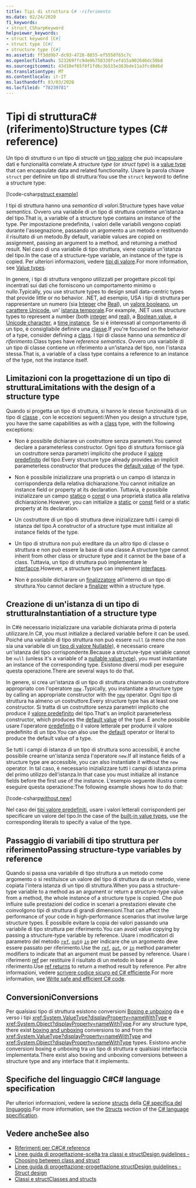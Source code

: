 ```yaml
---
title: Tipi di struttura C# -riferimento
ms.date: 02/24/2020
f1_keywords:
- struct_CSharpKeyword
helpviewer_keywords:
- struct keyword [C#]
- struct type [C#]
- structure type [C#]
ms.assetid: ff3dd9b7-dc93-4720-8855-ef5558f65c7c
ms.openlocfilehash: 523269ffc9de9b750330fcefd15a9026d6dc59b8
ms.sourcegitcommit: 43d10ef65f0f1fd6c3b515e363bde11a3fcd8d6d
ms.translationtype: MT
ms.contentlocale: it-IT
ms.lasthandoff: 03/03/2020
ms.locfileid: "78239781"
---
```

# <a name="structure-types-c-reference"></a><span data-ttu-id="6c642-102">Tipi di strutturaC# (riferimento)</span><span class="sxs-lookup"><span data-stu-id="6c642-102">Structure types (C# reference)</span></span>

<span data-ttu-id="6c642-103">Un tipo di *struttura* o un tipo di *struct*è un [tipo valore](value-types.md) che può incapsulare dati e funzionalità correlate.</span><span class="sxs-lookup"><span data-stu-id="6c642-103">A *structure type* (or *struct type*) is a [value type](value-types.md) that can encapsulate data and related functionality.</span></span> <span data-ttu-id="6c642-104">Usare la parola chiave `struct` per definire un tipo di struttura:</span><span class="sxs-lookup"><span data-stu-id="6c642-104">You use the `struct` keyword to define a structure type:</span></span>

[!code-csharp[struct example](~/samples/snippets/csharp/language-reference/builtin-types/StructType.cs#StructExample)]

<span data-ttu-id="6c642-105">I tipi di struttura hanno una *semantica di valori*.</span><span class="sxs-lookup"><span data-stu-id="6c642-105">Structure types have *value semantics*.</span></span> <span data-ttu-id="6c642-106">Ovvero una variabile di un tipo di struttura contiene un'istanza del tipo.</span><span class="sxs-lookup"><span data-stu-id="6c642-106">That is, a variable of a structure type contains an instance of the type.</span></span> <span data-ttu-id="6c642-107">Per impostazione predefinita, i valori delle variabili vengono copiati durante l'assegnazione, passando un argomento a un metodo e restituendo il risultato di un metodo.</span><span class="sxs-lookup"><span data-stu-id="6c642-107">By default, variable values are copied on assignment, passing an argument to a method, and returning a method result.</span></span> <span data-ttu-id="6c642-108">Nel caso di una variabile di tipo struttura, viene copiata un'istanza del tipo.</span><span class="sxs-lookup"><span data-stu-id="6c642-108">In the case of a structure-type variable, an instance of the type is copied.</span></span> <span data-ttu-id="6c642-109">Per ulteriori informazioni, vedere [tipi di valore](value-types.md).</span><span class="sxs-lookup"><span data-stu-id="6c642-109">For more information, see [Value types](value-types.md).</span></span>

<span data-ttu-id="6c642-110">In genere, i tipi di struttura vengono utilizzati per progettare piccoli tipi incentrati sui dati che forniscono un comportamento minimo o nullo.</span><span class="sxs-lookup"><span data-stu-id="6c642-110">Typically, you use structure types to design small data-centric types that provide little or no behavior.</span></span> <span data-ttu-id="6c642-111">.NET, ad esempio, USA i tipi di struttura per rappresentare un numero (sia [Integer](integral-numeric-types.md) che [Real](floating-point-numeric-types.md)), un [valore booleano](bool.md), un [carattere Unicode](char.md), un' [istanza temporale](xref:System.DateTime).</span><span class="sxs-lookup"><span data-stu-id="6c642-111">For example, .NET uses structure types to represent a number (both [integer](integral-numeric-types.md) and [real](floating-point-numeric-types.md)), a [Boolean value](bool.md), a [Unicode character](char.md), a [time instance](xref:System.DateTime).</span></span> <span data-ttu-id="6c642-112">Se si è interessati al comportamento di un tipo, è consigliabile definire una [classe](../keywords/class.md).</span><span class="sxs-lookup"><span data-stu-id="6c642-112">If you're focused on the behavior of a type, consider defining a [class](../keywords/class.md).</span></span> <span data-ttu-id="6c642-113">I tipi di classe hanno una *semantica di riferimento*.</span><span class="sxs-lookup"><span data-stu-id="6c642-113">Class types have *reference semantics*.</span></span> <span data-ttu-id="6c642-114">Ovvero una variabile di un tipo di classe contiene un riferimento a un'istanza del tipo, non l'istanza stessa.</span><span class="sxs-lookup"><span data-stu-id="6c642-114">That is, a variable of a class type contains a reference to an instance of the type, not the instance itself.</span></span>

## <a name="limitations-with-the-design-of-a-structure-type"></a><span data-ttu-id="6c642-115">Limitazioni con la progettazione di un tipo di struttura</span><span class="sxs-lookup"><span data-stu-id="6c642-115">Limitations with the design of a structure type</span></span>

<span data-ttu-id="6c642-116">Quando si progetta un tipo di struttura, si hanno le stesse funzionalità di un tipo di [classe](../keywords/class.md) , con le eccezioni seguenti:</span><span class="sxs-lookup"><span data-stu-id="6c642-116">When you design a structure type, you have the same capabilities as with a [class](../keywords/class.md) type, with the following exceptions:</span></span>

- <span data-ttu-id="6c642-117">Non è possibile dichiarare un costruttore senza parametri.</span><span class="sxs-lookup"><span data-stu-id="6c642-117">You cannot declare a parameterless constructor.</span></span> <span data-ttu-id="6c642-118">Ogni tipo di struttura fornisce già un costruttore senza parametri implicito che produce il [valore predefinito](default-values.md) del tipo.</span><span class="sxs-lookup"><span data-stu-id="6c642-118">Every structure type already provides an implicit parameterless constructor that produces the [default value](default-values.md) of the type.</span></span>

- <span data-ttu-id="6c642-119">Non è possibile inizializzare una proprietà o un campo di istanza in corrispondenza della relativa dichiarazione.</span><span class="sxs-lookup"><span data-stu-id="6c642-119">You cannot initialize an instance field or property at its declaration.</span></span> <span data-ttu-id="6c642-120">Tuttavia, è possibile inizializzare un campo [statico](../keywords/static.md) o [const](../keywords/const.md) o una proprietà statica alla relativa dichiarazione.</span><span class="sxs-lookup"><span data-stu-id="6c642-120">However, you can initialize a [static](../keywords/static.md) or [const](../keywords/const.md) field or a static property at its declaration.</span></span>

- <span data-ttu-id="6c642-121">Un costruttore di un tipo di struttura deve inizializzare tutti i campi di istanza del tipo.</span><span class="sxs-lookup"><span data-stu-id="6c642-121">A constructor of a structure type must initialize all instance fields of the type.</span></span>

- <span data-ttu-id="6c642-122">Un tipo di struttura non può ereditare da un altro tipo di classe o struttura e non può essere la base di una classe.</span><span class="sxs-lookup"><span data-stu-id="6c642-122">A structure type cannot inherit from other class or structure type and it cannot be the base of a class.</span></span> <span data-ttu-id="6c642-123">Tuttavia, un tipo di struttura può implementare le [interfacce](../keywords/interface.md).</span><span class="sxs-lookup"><span data-stu-id="6c642-123">However, a structure type can implement [interfaces](../keywords/interface.md).</span></span>

- <span data-ttu-id="6c642-124">Non è possibile dichiarare un [finalizzatore](../../programming-guide/classes-and-structs/destructors.md) all'interno di un tipo di struttura.</span><span class="sxs-lookup"><span data-stu-id="6c642-124">You cannot declare a [finalizer](../../programming-guide/classes-and-structs/destructors.md) within a structure type.</span></span>

## <a name="instantiation-of-a-structure-type"></a><span data-ttu-id="6c642-125">Creazione di un'istanza di un tipo di struttura</span><span class="sxs-lookup"><span data-stu-id="6c642-125">Instantiation of a structure type</span></span>

<span data-ttu-id="6c642-126">In C#è necessario inizializzare una variabile dichiarata prima di poterla utilizzare.</span><span class="sxs-lookup"><span data-stu-id="6c642-126">In C#, you must initialize a declared variable before it can be used.</span></span> <span data-ttu-id="6c642-127">Poiché una variabile di tipo struttura non può essere `null` (a meno che non sia una variabile di un [tipo di valore Nullable](nullable-value-types.md)), è necessario creare un'istanza del tipo corrispondente.</span><span class="sxs-lookup"><span data-stu-id="6c642-127">Because a structure-type variable cannot be `null` (unless it's a variable of a [nullable value type](nullable-value-types.md)), you must instantiate an instance of the corresponding type.</span></span> <span data-ttu-id="6c642-128">Esistono diversi modi per eseguire questa operazione.</span><span class="sxs-lookup"><span data-stu-id="6c642-128">There are several ways to do that.</span></span>

<span data-ttu-id="6c642-129">In genere, si crea un'istanza di un tipo di struttura chiamando un costruttore appropriato con l'operatore [`new`](../operators/new-operator.md) .</span><span class="sxs-lookup"><span data-stu-id="6c642-129">Typically, you instantiate a structure type by calling an appropriate constructor with the [`new`](../operators/new-operator.md) operator.</span></span> <span data-ttu-id="6c642-130">Ogni tipo di struttura ha almeno un costruttore.</span><span class="sxs-lookup"><span data-stu-id="6c642-130">Every structure type has at least one constructor.</span></span> <span data-ttu-id="6c642-131">Si tratta di un costruttore senza parametri implicito che produce il [valore predefinito](default-values.md) del tipo.</span><span class="sxs-lookup"><span data-stu-id="6c642-131">That's an implicit parameterless constructor, which produces the [default value](default-values.md) of the type.</span></span> <span data-ttu-id="6c642-132">È anche possibile usare l'operatore [predefinito](../operators/default.md) o il valore letterale per produrre il valore predefinito di un tipo.</span><span class="sxs-lookup"><span data-stu-id="6c642-132">You can also use the [default](../operators/default.md) operator or literal to produce the default value of a type.</span></span>

<span data-ttu-id="6c642-133">Se tutti i campi di istanza di un tipo di struttura sono accessibili, è anche possibile crearne un'istanza senza l'operatore `new`.</span><span class="sxs-lookup"><span data-stu-id="6c642-133">If all instance fields of a structure type are accessible, you can also instantiate it without the `new` operator.</span></span> <span data-ttu-id="6c642-134">In tal caso, è necessario inizializzare tutti i campi di istanza prima del primo utilizzo dell'istanza.</span><span class="sxs-lookup"><span data-stu-id="6c642-134">In that case you must initialize all instance fields before the first use of the instance.</span></span> <span data-ttu-id="6c642-135">L'esempio seguente illustra come eseguire questa operazione:</span><span class="sxs-lookup"><span data-stu-id="6c642-135">The following example shows how to do that:</span></span>

[!code-csharp[without new](~/samples/snippets/csharp/language-reference/builtin-types/StructType.cs#WithoutNew)]

<span data-ttu-id="6c642-136">Nel caso dei [tipi valore predefiniti](value-types.md#built-in-value-types), usare i valori letterali corrispondenti per specificare un valore del tipo.</span><span class="sxs-lookup"><span data-stu-id="6c642-136">In the case of the [built-in value types](value-types.md#built-in-value-types), use the corresponding literals to specify a value of the type.</span></span>

## <a name="passing-structure-type-variables-by-reference"></a><span data-ttu-id="6c642-137">Passaggio di variabili di tipo struttura per riferimento</span><span class="sxs-lookup"><span data-stu-id="6c642-137">Passing structure-type variables by reference</span></span>

<span data-ttu-id="6c642-138">Quando si passa una variabile di tipo struttura a un metodo come argomento o si restituisce un valore del tipo di struttura da un metodo, viene copiata l'intera istanza di un tipo di struttura.</span><span class="sxs-lookup"><span data-stu-id="6c642-138">When you pass a structure-type variable to a method as an argument or return a structure-type value from a method, the whole instance of a structure type is copied.</span></span> <span data-ttu-id="6c642-139">Che può influire sulle prestazioni del codice in scenari a prestazioni elevate che coinvolgono tipi di struttura di grandi dimensioni.</span><span class="sxs-lookup"><span data-stu-id="6c642-139">That can affect the performance of your code in high-performance scenarios that involve large structure types.</span></span> <span data-ttu-id="6c642-140">È possibile evitare la copia dei valori passando una variabile di tipo struttura per riferimento.</span><span class="sxs-lookup"><span data-stu-id="6c642-140">You can avoid value copying by passing a structure-type variable by reference.</span></span> <span data-ttu-id="6c642-141">Usare i modificatori di parametro del metodo [`ref`](../keywords/ref.md#passing-an-argument-by-reference), [`out`](../keywords/out-parameter-modifier.md)o [`in`](../keywords/in-parameter-modifier.md) per indicare che un argomento deve essere passato per riferimento.</span><span class="sxs-lookup"><span data-stu-id="6c642-141">Use the [`ref`](../keywords/ref.md#passing-an-argument-by-reference), [`out`](../keywords/out-parameter-modifier.md), or [`in`](../keywords/in-parameter-modifier.md) method parameter modifiers to indicate that an argument must be passed by reference.</span></span> <span data-ttu-id="6c642-142">Usare i riferimenti [ref](../../programming-guide/classes-and-structs/ref-returns.md) per restituire il risultato di un metodo in base al riferimento.</span><span class="sxs-lookup"><span data-stu-id="6c642-142">Use [ref returns](../../programming-guide/classes-and-structs/ref-returns.md) to return a method result by reference.</span></span> <span data-ttu-id="6c642-143">Per altre informazioni, vedere [scrivere codice sicuro ed C# efficiente](../../write-safe-efficient-code.md).</span><span class="sxs-lookup"><span data-stu-id="6c642-143">For more information, see [Write safe and efficient C# code](../../write-safe-efficient-code.md).</span></span>

## <a name="conversions"></a><span data-ttu-id="6c642-144">Conversioni</span><span class="sxs-lookup"><span data-stu-id="6c642-144">Conversions</span></span>

<span data-ttu-id="6c642-145">Per qualsiasi tipo di struttura esistono conversioni [Boxing e unboxing](../../programming-guide/types/boxing-and-unboxing.md) da e verso i tipi <xref:System.ValueType?displayProperty=nameWithType> e <xref:System.Object?displayProperty=nameWithType>.</span><span class="sxs-lookup"><span data-stu-id="6c642-145">For any structure type, there exist [boxing and unboxing](../../programming-guide/types/boxing-and-unboxing.md) conversions to and from the <xref:System.ValueType?displayProperty=nameWithType> and <xref:System.Object?displayProperty=nameWithType> types.</span></span> <span data-ttu-id="6c642-146">Esistono anche conversioni boxing e unboxing tra un tipo di struttura e qualsiasi interfaccia implementata.</span><span class="sxs-lookup"><span data-stu-id="6c642-146">There exist also boxing and unboxing conversions between a structure type and any interface that it implements.</span></span>

## <a name="c-language-specification"></a><span data-ttu-id="6c642-147">Specifiche del linguaggio C#</span><span class="sxs-lookup"><span data-stu-id="6c642-147">C# language specification</span></span>

<span data-ttu-id="6c642-148">Per ulteriori informazioni, vedere la sezione [structs](~/_csharplang/spec/structs.md) della [ C# specifica del linguaggio](~/_csharplang/spec/introduction.md).</span><span class="sxs-lookup"><span data-stu-id="6c642-148">For more information, see the [Structs](~/_csharplang/spec/structs.md) section of the [C# language specification](~/_csharplang/spec/introduction.md).</span></span>

## <a name="see-also"></a><span data-ttu-id="6c642-149">Vedere anche</span><span class="sxs-lookup"><span data-stu-id="6c642-149">See also</span></span>

- [<span data-ttu-id="6c642-150">Riferimenti per C#</span><span class="sxs-lookup"><span data-stu-id="6c642-150">C# reference</span></span>](../index.md)
- [<span data-ttu-id="6c642-151">Linee guida di progettazione-scelta tra classi e struct</span><span class="sxs-lookup"><span data-stu-id="6c642-151">Design guidelines - Choosing between class and struct</span></span>](../../../standard/design-guidelines/choosing-between-class-and-struct.md)
- [<span data-ttu-id="6c642-152">Linee guida di progettazione-progettazione struct</span><span class="sxs-lookup"><span data-stu-id="6c642-152">Design guidelines - Struct design</span></span>](../../../standard/design-guidelines/struct.md)
- [<span data-ttu-id="6c642-153">Classi e struct</span><span class="sxs-lookup"><span data-stu-id="6c642-153">Classes and structs</span></span>](../../programming-guide/classes-and-structs/index.md)
